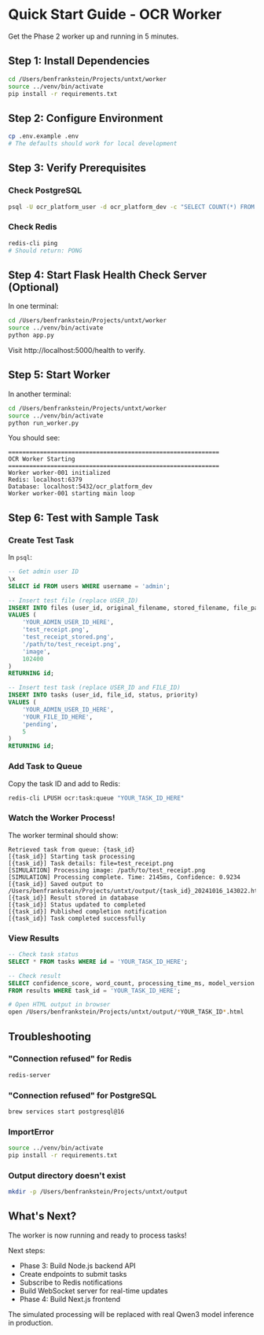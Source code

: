 # Quick Start Guide - OCR Worker

Get the Phase 2 worker up and running in 5 minutes.

## Step 1: Install Dependencies

```bash
cd /Users/benfrankstein/Projects/untxt/worker
source ../venv/bin/activate
pip install -r requirements.txt
```

## Step 2: Configure Environment

```bash
cp .env.example .env
# The defaults should work for local development
```

## Step 3: Verify Prerequisites

### Check PostgreSQL
```bash
psql -U ocr_platform_user -d ocr_platform_dev -c "SELECT COUNT(*) FROM tasks;"
```

### Check Redis
```bash
redis-cli ping
# Should return: PONG
```

## Step 4: Start Flask Health Check Server (Optional)

In one terminal:

```bash
cd /Users/benfrankstein/Projects/untxt/worker
source ../venv/bin/activate
python app.py
```

Visit http://localhost:5000/health to verify.

## Step 5: Start Worker

In another terminal:

```bash
cd /Users/benfrankstein/Projects/untxt/worker
source ../venv/bin/activate
python run_worker.py
```

You should see:
```
============================================================
OCR Worker Starting
============================================================
Worker worker-001 initialized
Redis: localhost:6379
Database: localhost:5432/ocr_platform_dev
Worker worker-001 starting main loop
```

## Step 6: Test with Sample Task

### Create Test Task

In `psql`:

```sql
-- Get admin user ID
\x
SELECT id FROM users WHERE username = 'admin';

-- Insert test file (replace USER_ID)
INSERT INTO files (user_id, original_filename, stored_filename, file_path, file_type, file_size)
VALUES (
    'YOUR_ADMIN_USER_ID_HERE',
    'test_receipt.png',
    'test_receipt_stored.png',
    '/path/to/test_receipt.png',
    'image',
    102400
)
RETURNING id;

-- Insert test task (replace USER_ID and FILE_ID)
INSERT INTO tasks (user_id, file_id, status, priority)
VALUES (
    'YOUR_ADMIN_USER_ID_HERE',
    'YOUR_FILE_ID_HERE',
    'pending',
    5
)
RETURNING id;
```

### Add Task to Queue

Copy the task ID and add to Redis:

```bash
redis-cli LPUSH ocr:task:queue "YOUR_TASK_ID_HERE"
```

### Watch the Worker Process!

The worker terminal should show:
```
Retrieved task from queue: {task_id}
[{task_id}] Starting task processing
[{task_id}] Task details: file=test_receipt.png
[SIMULATION] Processing image: /path/to/test_receipt.png
[SIMULATION] Processing complete. Time: 2145ms, Confidence: 0.9234
[{task_id}] Saved output to /Users/benfrankstein/Projects/untxt/output/{task_id}_20241016_143022.html
[{task_id}] Result stored in database
[{task_id}] Status updated to completed
[{task_id}] Published completion notification
[{task_id}] Task completed successfully
```

### View Results

```sql
-- Check task status
SELECT * FROM tasks WHERE id = 'YOUR_TASK_ID_HERE';

-- Check result
SELECT confidence_score, word_count, processing_time_ms, model_version
FROM results WHERE task_id = 'YOUR_TASK_ID_HERE';
```

```bash
# Open HTML output in browser
open /Users/benfrankstein/Projects/untxt/output/*YOUR_TASK_ID*.html
```

## Troubleshooting

### "Connection refused" for Redis
```bash
redis-server
```

### "Connection refused" for PostgreSQL
```bash
brew services start postgresql@16
```

### ImportError
```bash
source ../venv/bin/activate
pip install -r requirements.txt
```

### Output directory doesn't exist
```bash
mkdir -p /Users/benfrankstein/Projects/untxt/output
```

## What's Next?

The worker is now running and ready to process tasks!

Next steps:
- Phase 3: Build Node.js backend API
- Create endpoints to submit tasks
- Subscribe to Redis notifications
- Build WebSocket server for real-time updates
- Phase 4: Build Next.js frontend

The simulated processing will be replaced with real Qwen3 model inference in production.
